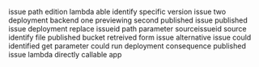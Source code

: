issue path edition lambda able identify specific version issue two deployment backend one previewing second published issue published issue deployment replace issueid path parameter sourceissueid source identify file published bucket retreived form issue alternative issue could identified get parameter could run deployment consequence published issue lambda directly callable app